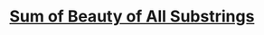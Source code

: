 # <a href="https://practice.geeksforgeeks.org/problems/sum-of-beauty-of-all-substrings-1662962118/1">Sum of Beauty of All Substrings</a>

